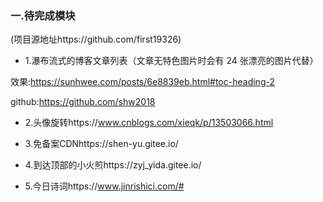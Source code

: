 
### 一.待完成模块

(项目源地址https://github.com/first19326)

- 1.瀑布流式的博客文章列表（文章无特色图片时会有 24 张漂亮的图片代替）

效果:https://sunhwee.com/posts/6e8839eb.html#toc-heading-2

github:https://github.com/shw2018

- 2.头像旋转https://www.cnblogs.com/xieqk/p/13503066.html

- 3.免备案CDNhttps://shen-yu.gitee.io/

- 4.到达顶部的小火煎https://zyj_yida.gitee.io/

- 5.今日诗词https://www.jinrishici.com/#
